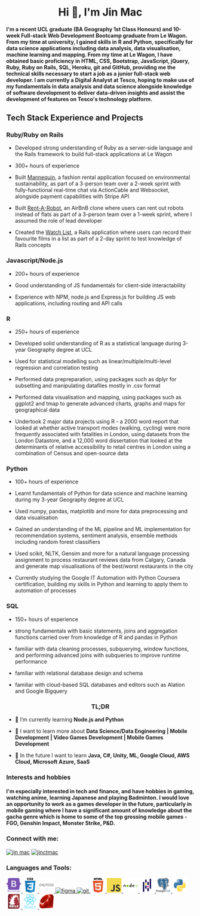 <h1 align="center">Hi 👋, I'm Jin Mac</h1>

<h4>I'm a recent UCL graduate (BA Geography 1st Class Honours) and 10-week Full-stack Web Development Bootcamp graduate from Le Wagon. From my time at university, I gained skills in R and Python, specifically for data science applications including data analysis, data visualisation, machine learning and mapping. From my time at Le Wagon, I have obtained basic proficiency in HTML, CSS, Bootstrap, JavaScript, jQuery, Ruby, Ruby on Rails, SQL, Heroku, git and GitHub, providing me the technical skills necessary to start a job as a junior full-stack web developer. I am currently a Digital Analyst at Tesco, hoping to make use of my fundamentals in data analysis and data science alongside knowledge of software development to deliver data-driven insights and assist the development of features on Tesco's technology platform.</h4>

<h2>Tech Stack Experience and Projects</h2>

<h3>Ruby/Ruby on Rails</h3>

- Developed strong understanding of Ruby as a server-side language and the Rails framework to build full-stack applications at Le Wagon

- 300+ hours of experience

- Built <a href="http://www.mannequinn.co.uk/">Mannequin</a>, a fashion rental application focused on environmental sustainability, as part of a 3-person team over a 2-week sprint with fully-functional real-time chat via ActionCable and Websocket, alongside payment capabilities with Stripe API

- Built <a href= "https://rails-rent-a-robot.herokuapp.com/">Rent-A-Robot</a>, an AirBnB clone where users can rent out robots instead of flats as part of a 3-person team over a 1-week sprint, where I assumed the role of lead developer

- Created the <a href="https://rails-the-watch-list.herokuapp.com/">Watch List</a>, a Rails application where users can record their favourite films in a list as part of a 2-day sprint to test knowledge of Rails concepts

<h3>Javascript/Node.js</h3>

- 200+ hours of experience

- Good understanding of JS fundamentals for client-side interactability

- Experience with NPM, node.js and Express.js for building JS web applications, including routing and API calls

<h3>R</h3>

- 250+ hours of experience

- Developed solid understanding of R as a statistical language during 3-year Geography degree at UCL

- Used for statistical modelling such as linear/multiple/multi-level regression and correlation testing

- Performed data prepreparation, using packages such as dplyr for subsetting and manipulating datafiles mostly in .csv format 

- Performed data visualisation and mapping, using packages such as ggplot2 and tmap to generate advanced charts, graphs and maps for geographical data

- Undertook 2 major data projects using R - a 2000 word report that looked at whether active transport modes (walking, cycling) were more frequently associated with fatalities in London, using datasets from the London Datastore, and a 12,000 word dissertation that looked at the determinants of relative accessibility to retail centres in London using a combination of Census and open-source data

<h3>Python</h3>

- 100+ hours of experience

- Learnt fundamentals of Python for data science and machine learning during my 3-year Geography degree at UCL

- Used numpy, pandas, matplotlib and more for data preprocessing and data visualisation

- Gained an understanding of the ML pipeline and ML implementation for recommendation systems, sentiment analysis, ensemble methods including random forest classifiers

- Used scikit, NLTK, Gensim and more for a natural language processing assignment to process restaurant reviews data from Calgary, Canada and generate map visualisations of the best/worst restaurants in the city

- Currently studying the Google IT Automation with Python Coursera certification, building my skills in Python and learning to apply them to automation of processes

<h3>SQL</h3>

- 150+ hours of experience

- strong fundamentals with basic statements, joins and aggregation functions carried over from knowledge of R and pandas in Python

- familiar with data cleaning processes, subquerying, window functions, and performing advanced joins with subqueries to improve runtime performance

- familiar with relational database design and schema

- familiar with cloud-based SQL databases and editors such as Alation and Google Bigquery

<h3 align="center">TL;DR</h3>

- 🌱 I’m currently learning **Node.js and Python**

- 📖 I want to learn more about **Data Science/Data Engineering | Mobile Development | Video Games Development | Mobile Games Development**

- 🔮 In the future I want to learn **Java, C#, Unity, ML, Google Cloud, AWS Cloud, Microsoft Azure, SaaS**

<h3>Interests and hobbies</h3>
<h4>I'm especially interested in tech and finance, and have hobbies in gaming, watching anime, learning Japanese and playing Badminton. I would love an opportunity to work as a games developer in the future, particularly in mobile gaming where I have a significant amount of knowledge about the gacha genre which is home to some of the top grossing mobile games - FGO, Genshin Impact, Monster Strike, P&D.</h4>

<h3 align="left">Connect with me:</h3>
<p align="left">
<a href="https://www.linkedin.com/in/jinmac/" target="blank"><img align="center" src="https://raw.githubusercontent.com/rahuldkjain/github-profile-readme-generator/master/src/images/icons/Social/linked-in-alt.svg" alt="jin mac" height="30" width="40" /></a>
<a href="https://www.hackerrank.com/jinctmac" target="blank"><img align="center" src="https://raw.githubusercontent.com/rahuldkjain/github-profile-readme-generator/master/src/images/icons/Social/hackerrank.svg" alt="jinctmac" height="30" width="40" /></a>
</p>

<h3 align="left">Languages and Tools:</h3>
<p align="left"> <a href="https://getbootstrap.com" target="_blank" rel="noreferrer"> <img src="https://raw.githubusercontent.com/devicons/devicon/master/icons/bootstrap/bootstrap-plain-wordmark.svg" alt="bootstrap" width="40" height="40"/> </a> <a href="https://www.w3schools.com/css/" target="_blank" rel="noreferrer"> <img src="https://raw.githubusercontent.com/devicons/devicon/master/icons/css3/css3-original-wordmark.svg" alt="css3" width="40" height="40"/> </a> <a href="https://expressjs.com" target="_blank" rel="noreferrer"> <img src="https://raw.githubusercontent.com/devicons/devicon/master/icons/express/express-original-wordmark.svg" alt="express" width="40" height="40"/> </a> <a href="https://www.figma.com/" target="_blank" rel="noreferrer"> <img src="https://www.vectorlogo.zone/logos/figma/figma-icon.svg" alt="figma" width="40" height="40"/> </a> <a href="https://git-scm.com/" target="_blank" rel="noreferrer"> <img src="https://www.vectorlogo.zone/logos/git-scm/git-scm-icon.svg" alt="git" width="40" height="40"/> </a> <a href="https://www.w3.org/html/" target="_blank" rel="noreferrer"> <img src="https://raw.githubusercontent.com/devicons/devicon/master/icons/html5/html5-original-wordmark.svg" alt="html5" width="40" height="40"/> </a> <a href="https://developer.mozilla.org/en-US/docs/Web/JavaScript" target="_blank" rel="noreferrer"> <img src="https://raw.githubusercontent.com/devicons/devicon/master/icons/javascript/javascript-original.svg" alt="javascript" width="40" height="40"/> </a> <a href="https://nodejs.org" target="_blank" rel="noreferrer"> <img src="https://raw.githubusercontent.com/devicons/devicon/master/icons/nodejs/nodejs-original-wordmark.svg" alt="nodejs" width="40" height="40"/> </a> <a href="https://pandas.pydata.org/" target="_blank" rel="noreferrer"> <img src="https://raw.githubusercontent.com/devicons/devicon/2ae2a900d2f041da66e950e4d48052658d850630/icons/pandas/pandas-original.svg" alt="pandas" width="40" height="40"/> </a> <a href="https://www.postgresql.org" target="_blank" rel="noreferrer"> <img src="https://raw.githubusercontent.com/devicons/devicon/master/icons/postgresql/postgresql-original-wordmark.svg" alt="postgresql" width="40" height="40"/> </a> <a href="https://www.python.org" target="_blank" rel="noreferrer"> <img src="https://raw.githubusercontent.com/devicons/devicon/master/icons/python/python-original.svg" alt="python" width="40" height="40"/> </a> <a href="https://rubyonrails.org" target="_blank" rel="noreferrer"> <img src="https://raw.githubusercontent.com/devicons/devicon/master/icons/rails/rails-original-wordmark.svg" alt="rails" width="40" height="40"/> </a> <a href="https://reactjs.org/" target="_blank" rel="noreferrer"> <img src="https://raw.githubusercontent.com/devicons/devicon/master/icons/react/react-original-wordmark.svg" alt="react" width="40" height="40"/> </a> <a href="https://www.ruby-lang.org/en/" target="_blank" rel="noreferrer"> <img src="https://raw.githubusercontent.com/devicons/devicon/master/icons/ruby/ruby-original.svg" alt="ruby" width="40" height="40"/> </a> </p>
